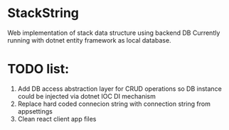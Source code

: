 # StackString

Web implementation of stack data structure using backend DB
Currently running with dotnet entity framework as local database.

# TODO list:

1. Add DB access abstraction layer for CRUD operations so DB instance could be injected via dotnet IOC DI mechanism
2. Replace hard coded connecion string with connection string from appsettings
3. Clean react client app files